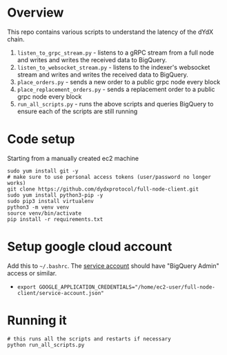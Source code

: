 # Overview
This repo contains various scripts to understand the latency of the dYdX chain.
1. `listen_to_grpc_stream.py` - listens to a gRPC stream from a full node and writes and writes the received data to BigQuery.
2. `listen_to_websocket_stream.py` - listens to the indexer's websocket stream and writes and writes the received data to BigQuery.
3. `place_orders.py` - sends a new order to a public grpc node every block
4. `place_replacement_orders.py` - sends a replacement order to a public grpc node every block
5. `run_all_scripts.py` - runs the above scripts and queries BigQuery to ensure each of the scripts are still running

# Code setup
Starting from a manually created ec2 machine
```
sudo yum install git -y
# make sure to use personal access tokens (user/password no longer works)
git clone https://github.com/dydxprotocol/full-node-client.git
sudo yum install python3-pip -y
sudo pip3 install virtualenv
python3 -m venv venv
source venv/bin/activate
pip install -r requirements.txt
```

# Setup google cloud account
Add this to `~/.bashrc`. The [service account](https://cloud.google.com/iam/docs/service-accounts-create) should have "BigQuery Admin" access or similar.
- `export GOOGLE_APPLICATION_CREDENTIALS="/home/ec2-user/full-node-client/service-account.json"`

# Running it
```
# this runs all the scripts and restarts if necessary
python run_all_scripts.py
```
